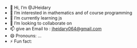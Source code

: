 - 👋 Hi, I’m @JHeidary
- 👀 I’m interested in mathematics and of course programming
- 🌱 I’m currently learning js
- 💞️ I’m looking to collaborate on 
- 📫 give an Email to : jheidary064@gmail.com
- 😄 Pronouns: ...
- ⚡ Fun fact: 

<!---
JHeidary/JHeidary is a ✨ special ✨ repository because its `README.md` (this file) appears on your GitHub profile.
You can click the Preview link to take a look at your changes.
--->
